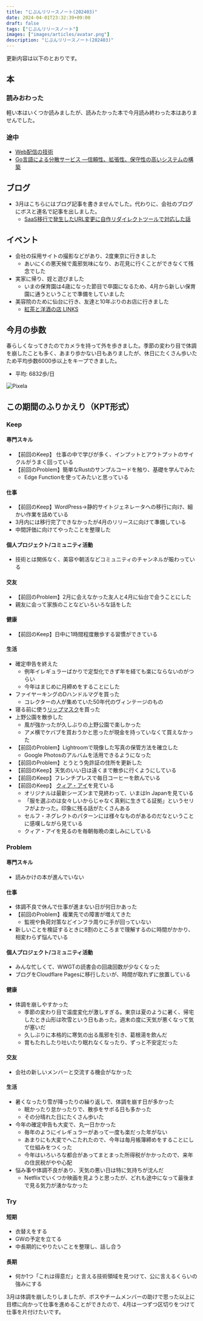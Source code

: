 ```yaml
---
title: "じぶんリリースノート(202403)"
date: 2024-04-01T23:32:39+09:00
draft: false
tags: ["じぶんリリースノート"]
images: ["images/articles/avatar.png"]
description: "じぶんリリースノート(202403)"
---
```


更新内容は以下のとおりです。

## 本

### 読みおわった

軽い本はいくつか読みましたが、読みたかった本で今月読み終わった本はありませんでした。

### 途中

- [Web配信の技術](https://bookmeter.com/books/17332887)
- [Go言語による分散サービス ―信頼性、拡張性、保守性の高いシステムの構築](https://bookmeter.com/books/19985796)

## ブログ

- 3月はこちらにはブログ記事を書きませんでした。代わりに、会社のブログにボスと連名で記事を出しました。
  - [SaaS移行で発生したURL変更に自作リダイレクトツールで対応した話](https://made.livesense.co.jp/entry/2024/03/15/080000)

## イベント

- 会社の採用サイトの撮影などがあり、2度東京に行きました
  - あいにくの悪天候で風邪気味になり、お花見に行くことができなくて残念でした
- 実家に帰り、姪と遊びました
  - いまの保育園は4歳になった節目で卒園になるため、4月から新しい保育園に通うということで準備をしていました
- 美容院のために仙台に行き、友達と10年ぶりのお店に行きました
  - [紅茶と洋酒の店 LINKS](https://singlinks.com/)

## 今月の歩数

春らしくなってきたのでカメラを持って外を歩きました。季節の変わり目で体調を崩したことも多く、あまり歩かない日もありましたが、休日にたくさん歩いたため平均歩数6000歩以上をキープできました。

- 平均: 6832歩/日

![Pixela](https://pixe.la/v1/users/mom0tomo/graphs/pedometer)

## この期間のふりかえり（KPT形式）

### Keep

#### 専門スキル

- 【前回のKeep】 仕事の中で学びが多く、インプットとアウトプットのサイクルがうまく回っている
- 【前回のProblem】簡単なRustのサンプルコードを触り、基礎を学んでみた
  - Edge Functionを使ってみたいと思っている

#### 仕事

- 【前回のKeep】WordPress->静的サイトジェネレータへの移行に向け、細かい作業を詰めている
- 3月内には移行完了できなかったが4月のリリースに向けて準備している
- 中間評価に向けてやったことを整理した

#### 個人プロジェクト/コミュニティ活動

- 技術とは関係なく、美容や朝活などコミュニティのチャンネルが賑わっている

#### 交友

- 【前回のProblem】2月に会えなかった友人と4月に仙台で会うことにした
- 親友に会って家族のことなどいろいろな話をした

#### 健康

- 【前回のKeep】日中に1時間程度散歩する習慣ができている

#### 生活

- 確定申告を終えた
  - 例年イレギュラーばかりで定型化できず年を経ても楽にならないのがつらい
  - 今年はまじめに月締めをすることにした
- ファイヤーキングのDハンドルマグを買った
  - コレクターの人が集めていた50年代のヴィンテージのもの
- 寝る前に使う[リップマスク](https://www.laneige.com/jp/ja/skincare/lip-sleeping-mask.html)を買った
- 上野公園を散歩した
  - 風が強かったが久しぶりの上野公園で楽しかった
  - アメ横でケバブを買おうかと思ったが現金を持っていなくて買えなかった
- 【前回のProblem】Lightroomで現像した写真の保管方法を確立した
  - Google Photosのアルバムを活用できるようになった
- 【前回のProblem】とうとう免許証の住所を更新した
- 【前回のKeep】天気のいい日は遠くまで散歩に行くようにしている
- 【前回のKeep】フレンチプレスで毎日コーヒーを飲んでいる
- 【前回のKeep】 [クィア・アイ](https://www.netflix.com/jp/title/80160037)を見ている
  - オリジナルは最新シーズンまで見終わって、いまはIn Japanを見ている
  - 「服を選ぶのは女々しいからじゃなく真剣に生きてる証拠」というセリフがよかった。印象に残る話がたくさんある
  - セルフ・ネグレクトのパターンには様々なものがあるのだなということに感嘆しながら見ている
  - クィア・アイを見るのを毎朝毎晩の楽しみにしている

### Problem

#### 専門スキル

- 読みかけの本が進んでいない
  
#### 仕事

- 体調不良で休んで仕事が進まない日が何日かあった
- 【前回のProblem】複業先での障害が増えてきた
  - 監視や負荷対策などインフラ周りに手が回っていない
- 新しいことを検証するときに8割のところまで理解するのに時間がかかり、相変わらず悩んでいる

#### 個人プロジェクト/コミュニティ活動

- みんな忙しくて、WWGTの読書会の回歳回数が少なくなった
- ブログをCloudflare Pagesに移行したいが、時間が取れずに放置している

#### 健康

- 体調を崩しやすかった
  - 季節の変わり目で温度変化が激しすぎる。東京は夏のように暑く、帰宅したとき山形は吹雪という日もあった。週末の度に天気が悪くなって気が塞いだ
  - 久しぶりに本格的に寒気の出る風邪を引き、葛根湯を飲んだ
  - 胃もたれしたり吐いたり眠れなくなったり、ずっと不安定だった

#### 交友

- 会社の新しいメンバーと交流する機会がなかった

#### 生活

- 暑くなったり雪が降ったりの繰り返しで、体調を崩す日が多かった
  - 眠かったり怠かったりで、散歩をサボる日も多かった
  - その分晴れた日にたくさん歩いた
- 今年の確定申告も大変で、丸一日かかった
  - 毎年のようにイレギュラーがあって一度も楽だった年がない
  - あまりにも大変でへこたれたので、今年は毎月帳簿締めをすることにして仕組みをつくった
  - 今年はいろいろな都合があってまとまった所得税がかかったので、来年の住民税がやや心配
- 悩み事や体調不良があり、天気の悪い日は特に気持ちが沈んだ
  - Netflixでいくつか映画を見ようと思ったが、どれも途中になって最後まで見る気力が湧かなかった

### Try

#### 短期

- 衣替えをする
- GWの予定を立てる
- 中長期的にやりたいことを整理し、話し合う

#### 長期

- 何か1つ「これは得意だ」と言える技術領域を見つけて、公に言えるくらいの強みにする

3月は体調を崩したりしましたが、ボスやチームメンバーの助けで思った以上に目標に向かって仕事を進めることができたので、4月は一つずつ区切りをつけて仕事を片付けたいです。
